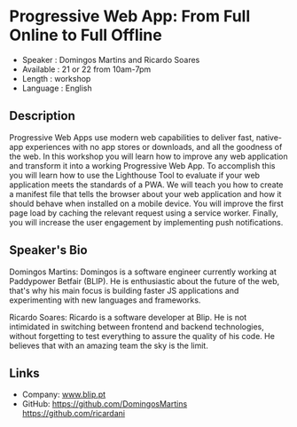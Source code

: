 Progressive Web App: From Full Online to Full Offline
=========================

* Speaker   : Domingos Martins and Ricardo Soares
* Available : 21 or 22 from 10am-7pm
* Length    : workshop
* Language  : English

Description
-----------

Progressive Web Apps use modern web capabilities to deliver fast, native-app experiences with no app stores or downloads, and all the goodness of the web. In this workshop you will learn how to improve any web application and transform it into a working Progressive Web App. To accomplish this you will learn how to use the Lighthouse Tool to evaluate if your web application meets the standards of a PWA. We will teach you how to create a manifest file that tells the browser about your web application and how it should behave when installed on a mobile device. You will improve the first page load by caching the relevant request using a service worker. Finally, you will increase the user engagement by implementing push notifications.

Speaker's Bio
-----------

Domingos Martins:
Domingos is a software engineer currently working at Paddypower Betfair (BLIP). He is enthusiastic about the future of the web, that's why his main focus is building faster JS applications and experimenting with new languages and frameworks.

Ricardo Soares:
Ricardo is a software developer at Blip. He is not intimidated in switching between frontend and backend technologies, without forgetting to test everything to assure the quality of his code. He believes that with an amazing team the sky is the limit.

Links
-----

* Company: www.blip.pt
* GitHub: https://github.com/DomingosMartins https://github.com/ricardani


